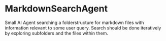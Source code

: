 # MarkdownSearchAgent

Small AI Agent searching a folderstructure for markdown files with information relevant to some user query.
Search should be done iteratively by exploring subfolders and the files within them.